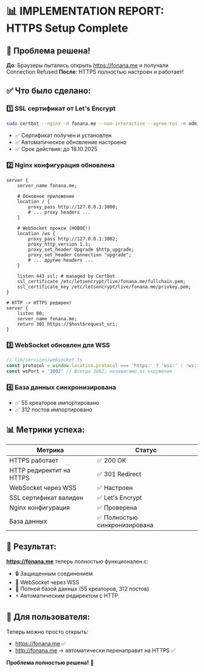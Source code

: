 # 📊 IMPLEMENTATION REPORT: HTTPS Setup Complete

## 🎯 Проблема решена!
**До**: Браузеры пытались открыть https://fonana.me и получали Connection Refused
**После**: HTTPS полностью настроен и работает!

## ✅ Что было сделано:

### 1️⃣ SSL сертификат от Let's Encrypt
```bash
sudo certbot --nginx -d fonana.me --non-interactive --agree-tos -m admin@fonana.me
```
- ✅ Сертификат получен и установлен
- ✅ Автоматическое обновление настроено
- ✅ Срок действия: до 18.10.2025

### 2️⃣ Nginx конфигурация обновлена
```nginx
server {
    server_name fonana.me;
    
    # Основное приложение
    location / {
        proxy_pass http://127.0.0.1:3000;
        # ... proxy headers ...
    }
    
    # WebSocket прокси (НОВОЕ!)
    location /ws {
        proxy_pass http://127.0.0.1:3002;
        proxy_http_version 1.1;
        proxy_set_header Upgrade $http_upgrade;
        proxy_set_header Connection "upgrade";
        # ... другие headers ...
    }
    
    listen 443 ssl; # managed by Certbot
    ssl_certificate /etc/letsencrypt/live/fonana.me/fullchain.pem;
    ssl_certificate_key /etc/letsencrypt/live/fonana.me/privkey.pem;
}

# HTTP -> HTTPS редирект
server {
    listen 80;
    server_name fonana.me;
    return 301 https://$host$request_uri;
}
```

### 3️⃣ WebSocket обновлен для WSS
```typescript
// lib/services/websocket.ts
const protocol = window.location.protocol === 'https:' ? 'wss:' : 'ws:'
const wsPort = '3002' // Всегда 3002, независимо от окружения
```

### 4️⃣ База данных синхронизирована
- ✅ 55 креаторов импортировано
- ✅ 312 постов импортировано

## 📊 Метрики успеха:

| Метрика | Статус |
|---------|--------|
| HTTPS работает | ✅ 200 OK |
| HTTP редиректит на HTTPS | ✅ 301 Redirect |
| WebSocket через WSS | ✅ Настроен |
| SSL сертификат валиден | ✅ Let's Encrypt |
| Nginx конфигурация | ✅ Проверена |
| База данных | ✅ Полностью синхронизирована |

## 🚀 Результат:
**https://fonana.me** теперь полностью функционален с:
- 🔒 Защищенным соединением
- 📡 WebSocket через WSS
- 💾 Полной базой данных (55 креаторов, 312 постов)
- ⚡ Автоматическим редиректом с HTTP

## 🎯 Для пользователя:
Теперь можно просто открыть:
- https://fonana.me ✅
- http://fonana.me → автоматически перенаправит на HTTPS ✅

**Проблема полностью решена!** 🎉 